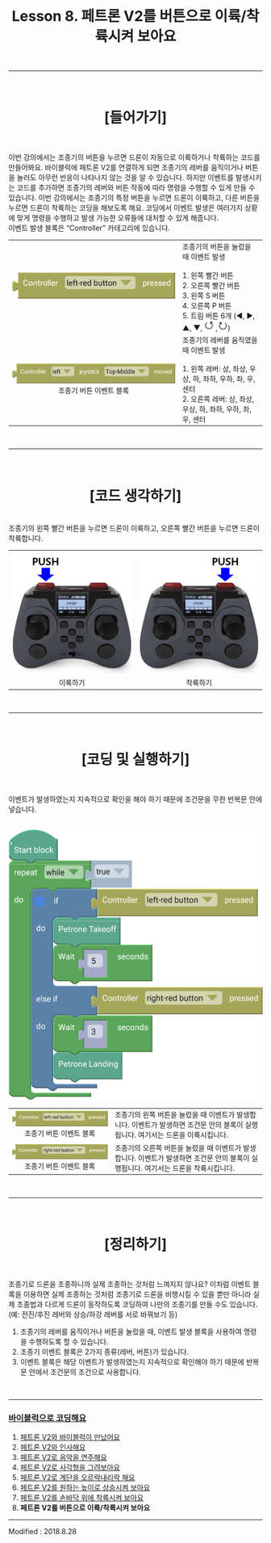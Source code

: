 <br>

<div align="center">
    <h1>Lesson 8. 페트론 V2를 버튼으로 이륙/착륙시켜 보아요</h1>
</div>

<br>

---

<br>


<div align="center">
    <h1>[들어가기]</h1>
</div>

<br>

이번 강의에서는 조종기의 버튼을 누르면 드론이 자동으로 이륙하거나 착륙하는 코드를 만들어봐요. 바이블럭에 페트론 V2를 연결하게 되면 조종기의 레버를 움직이거나 버튼을 눌러도 아무런 반응이 나타나지 않는 것을 알 수 있습니다. 하지만 이벤트를 발생시키는 코드를 추가하면 조종기의 레버와 버튼 작동에 따라 명령을 수행할 수 있게 만들 수 있습니다. 이번 강의에서는 조종기의 특정 버튼을 누르면 드론이 이륙하고, 다른 버튼을 누르면 드론이 착륙하는 코딩을 해보도록 해요. 코딩에서 이벤트 발생은 여러가지 상황에 맞게 명령을 수행하고 발생 가능한 오류들에 대처할 수 있게 해줍니다.
<br>
이벤트 발생 블록은 “Controller” 카테고리에 있습니다.
<br>

<div align="center">
    <table>
        <tr>
            <td>
                <div align="center">
                    <img src="images/image73.png"><br>
                </div>
            </td>
            <td>
                <div align="left">
                    조종기의 버튼을 눌렀을 때 이벤트 발생<br><br>
1. 왼쪽 빨간 버튼<br>
2. 오른쪽 빨간 버튼<br>
3. 왼쪽 S 버튼<br>
4. 오른쪽 P 버튼<br>
5. 트림 버튼 6개 (◀, ▶, ▲, ▼, <img src="images/image74.png"> ,<img src="images/image75.png">)
                </div>
            </td>
        </tr>
        <tr>
            <td>
                <div align="center">
                    <img src="images/image76.png"><br>
                    조종기 버튼 이벤트 블록
                </div>
            </td>
            <td>
                <div align="left">
                    조종기의 레버를 움직였을 때 이벤트 발생<br><br>
1. 왼쪽 레버: 상, 좌상, 우상, 하, 좌하, 우하, 좌, 우, 센터<br>
2. 오른쪽 레버: 상, 좌상, 우상, 하, 좌하, 우하, 좌, 우, 센터<br>
                </div>
            </td>
        </tr>
    </table>
</div>

<br>

---

<br>


<div align="center">
    <h1>[코드 생각하기]</h1>
</div>

<br>
조종기의 왼쪽 빨간 버튼을 누르면 드론이 이륙하고, 오른쪽 빨간 버튼을 누르면 드론이 착륙합니다.
<br>

<div align="center">
    <table>
        <tr>
            <td>
                <div align="center">
                    <img src="images/image77.png"><br>
                </div>
            </td>
            <td>
                <div align="center">
                    <img src="images/image78.png"><br>
                </div>
            </td>
        </tr>
        <tr>
            <td>
                <div align="center">
                    이륙하기
                </div>
            </td>
            <td>
                <div align="center">
                    착륙하기
                </div>
            </td>
        </tr>
    </table>
</div>

<br>

---

<br>


<div align="center">
    <h1>[코딩 및 실행하기]</h1>
</div>

<br>

이벤트가 발생하였는지 지속적으로 확인을 해야 하기 때문에 조건문을 무한 반복문 안에 넣습니다.

<br>

<div align="center">
    <img src="images/image79.png">
</div>

<div align="center">
    <table>
        <tr>
            <td>
                <div align="center">
                    <img src="images/image80.png"><br>
                    조종기 버튼 이벤트 블록
                </div>
            </td>
            <td>
                <div align="left">
                    조종기의 왼쪽 버튼을 눌렀을 때 이벤트가 발생합니다. 이벤트가 발생하면 조건문 안의 블록이 실행됩니다. 여기서는 드론을 이륙시킵니다.
                </div>
            </td>
        </tr>
        <tr>
            <td>
                <div align="center">
                    <img src="images/image81.png"><br>
                    조종기 버튼 이벤트 블록
                </div>
            </td>
            <td>
                <div align="left">
                    조종기의 오른쪽 버튼을 눌렀을 때 이벤트가 발생합니다. 이벤트가 발생하면 조건문 안의 블록이 실행됩니다. 여기서는 드론을 착륙시킵니다.
                </div>
            </td>
        </tr>
    </table>
</div>

<br>

---

<br>

<div align="center">
    <h1>[정리하기]</h1>
</div>

<br>

조종기로 드론을 조종하니까 실제 조종하는 것처럼 느껴지지 않나요? 이처럼 이벤트 블록을 이용하면 실제 조종하는 것처럼 조종기로 드론을 비행시킬 수 있을 뿐만 아니라 실제 조종법과 다르게 드론이 동작하도록 코딩하여 나만의 조종기를 만들 수도 있습니다. 
(예: 전진/후진 레버와 상승/하강 레버를 서로 바꿔보기 등)

1. 조종기의 레버를 움직이거나 버튼을 눌렀을 때, 이벤트 발생 블록을 사용하여 명령을 수행하도록 할 수 있습니다.
2. 조종기 이벤트 블록은 2가지 종류(레버, 버튼)가 있습니다.
3. 이벤트 블록은 해당 이벤트가 발생하였는지 지속적으로 확인해야 하기 때문에 반복문 안에서 조건문의 조건으로 사용합니다.


<br>

---

### [바이블럭으로 코딩해요](../)

 1. [페트론 V2와 바이블럭이 만났어요](../lesson1)
 2. [페트론 V2와 인사해요](../lesson2)
 3. [페트론 V2로 음악을 연주해요](../lesson3)
 4. [페트론 V2로 사각형을 그려보아요](../lesson4)
 5. [페트론 V2로 계단을 오르락내리락 해요](../lesson5)
 6. [페트론 V2를 원하는 높이로 상승시켜 보아요](../lesson6)
 7. [페트론 V2를 손바닥 위에 착륙시켜 보아요](../lesson7)
 8. **페트론 V2를 버튼으로 이륙/착륙시켜 보아요**
 
---

Modified : 2018.8.28